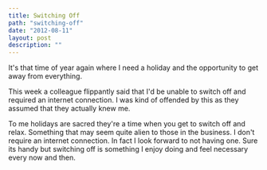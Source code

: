 ```yaml
---
title: Switching Off
path: "switching-off"
date: "2012-08-11"
layout: post
description: ""
---
```

It's that time of year again where I need a holiday and the opportunity to get away from everything.

 This week a colleague flippantly said that I'd be unable to switch off and required an internet connection. I was kind of offended by this as they assumed that they actually knew me.

To me holidays are sacred they're a time when you get to switch off and relax. Something that may seem quite alien to those in the business. I don't require an internet connection. In fact I look forward to not having one. Sure its handy but switching off is something I enjoy doing and feel necessary every now and then.

